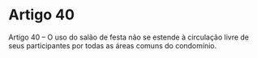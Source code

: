 # Artigo 40

Artigo 40 – O uso do salão de festa não se estende à circulação livre de seus
participantes por todas as áreas comuns do condomínio.
